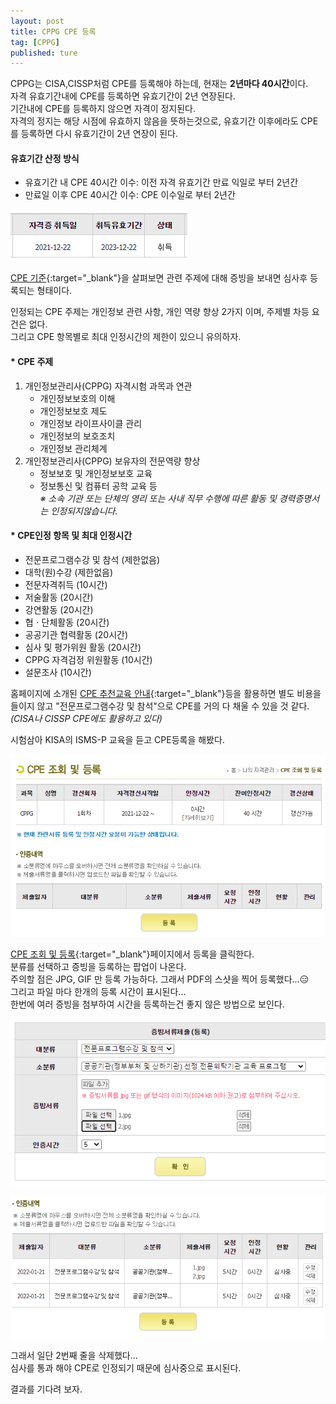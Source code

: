 ```yaml
---
layout: post
title: CPPG CPE 등록
tag: [CPPG]
published: ture
---
```



CPPG는 CISA,CISSP처럼 CPE를 등록해야 하는데, 현재는 **2년마다 40시간**이다.  
자격 유효기간내에 CPE를 등록하면 유효기간이 2년 연장된다.  
기간내에 CPE를 등록하지 않으면 자격이 정지된다.  
자격의 정지는 해당 시점에 유효하지 않음을 뜻하는것으로, 유효기간 이후에라도 CPE를 등록하면 다시 유효기간이 2년 연장이 된다.  

#### 유효기간 산정 방식
- 유효기간 내 CPE 40시간 이수: 이전 자격 유효기간 만료 익일로 부터 2년간
- 만료일 이후 CPE 40시간 이수: CPE 이수일로 부터 2년간

![](../../img/2022-01-21-Report%20CPE%20for%20CPPG/2022-01-21-17-29-00.png)  

  

[CPE 기준](https://cpptest.or.kr/html/cpe/cpe2.php){:target="_blank"}을 살펴보면 관련 주제에 대해 증빙을 보내면 심사후 등록되는 형태이다.  

인정되는 CPE 주제는 개인정보 관련 사항, 개인 역량 향상 2가지 이며, 주제별 차등 요건은 없다.  
그리고 CPE 항목별로 최대 인정시간의 제한이 있으니 유의하자.  

#### * CPE 주제 
1. 개인정보관리사(CPPG) 자격시험 과목과 연관
   - 개인정보보호의 이해
   - 개인정보보호 제도
   - 개인정보 라이프사이클 관리
   - 개인정보의 보호조치
   - 개인정보 관리체계
2. 개인정보관리사(CPPG) 보유자의 전문역량 향상
   - 정보보호 및 개인정보보호 교육
   - 정보통신 및 컴퓨터 공학 교육 등  
     _※ 소속 기관 또는 단체의 영리 또는 사내 직무 수행에 따른 활동 및 경력증명서는 인정되지않습니다._

#### * CPE인정 항목 및 최대 인정시간
- 전문프로그램수강 및 참석 (제한없음)
- 대학(원)수강 (제한없음)
- 전문자격취득 (10시간)
- 저술활동 (20시간)
- 강연활동 (20시간)
- 협ㆍ단체활동 (20시간)
- 공공기관 협력활동 (20시간)
- 심사 및 평가위원 활동 (20시간)
- CPPG 자격검정 위원활동 (10시간)
- 설문조사 (10시간)  

홈페이지에 소개된 [CPE 추천교육 안내](https://cpptest.or.kr/html/cpe/cpe4.php){:target="_blank"}등을 활용하면 별도 비용을 들이지 않고 "전문프로그램수강 및 참석"으로 CPE를 거의 다 채울 수 있을 것 같다.  
_(CISA나 CISSP CPE에도 활용하고 있다)_

시험삼아 KISA의 ISMS-P 교육을 듣고 CPE등록을 해봤다.  

![](../../img/2022-01-21-Report%20CPE%20for%20CPPG/2022-01-21-17-15-36.png)  

[CPE 조회 및 등록](https://cpptest.or.kr/html/cpe/cpe3.php){:target="_blank"}페이지에서 등록을 클릭한다.  
분류를 선택하고 증빙을 등록하는 팝업이 나온다.  
주의할 점은 JPG, GIF 만 등록 가능하다. 그래서 PDF의 스샷을 찍어 등록했다...😑  
그리고 파일 마다 한개의 등록 시간이 표시된다...  
한번에 여러 증빙을 첨부하여 시간을 등록하는건 좋지 않은 방법으로 보인다.  

![](../../img/2022-01-21-Report%20CPE%20for%20CPPG/2022-01-21-17-53-45.png)

![](../../img/2022-01-21-Report%20CPE%20for%20CPPG/2022-01-21-17-54-36.png)

그래서 일단 2번째 줄을 삭제했다...  
심사를 통과 해야 CPE로 인정되기 때문에 심사중으로 표시된다.

결과를 기다려 보자.


